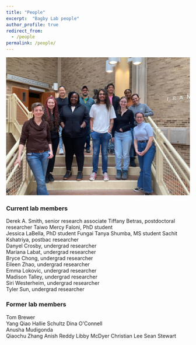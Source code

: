 ```yaml
---
title: "People"
excerpt:  "Bagby Lab people"
author_profile: true
redirect_from:
  - /people
permalink: /people/
---
```


![Bagby lab, spring 2024](/images/Lab_20240126.jpg)

### Current lab members

Derek A. Smith, senior research associate
Tiffany Betras, postdoctoral researcher
Taiwo Mercy Faloni, PhD student   
Jessica LaBella, PhD student
Fungai Tanya Shumba, MS student
Sachit Kshatriya, postbac researcher   
Danyel Crosby, undergrad researcher   
Mariana Labat, undergrad researcher   
Bryce Chong, undergrad researcher   
Eileen Zhao, undergrad researcher   
Emma Lokovic, undergrad researcher   
Madison Talley, undergrad researcher   
Siri Westerheim, undergrad researcher   
Tyler Sun, undergrad researcher   

### Former lab members

Tom Brewer   
Yang Qiao
Hallie Schultz
Dina O'Connell   
Anusha Mudigonda    
Qiaochu Zhang
Anish Reddy
Libby McDyer
Christian Lee
Sean Stewart

<!---### Join us!--->

<!---We have projects for people who like to get their boots muddy, people who like to work at the bench, and people who like to poke at code.  If you like to do any or (especially) all of these things, get in touch!--->

